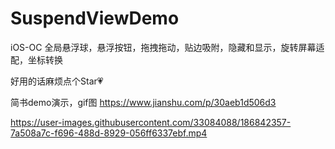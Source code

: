 # SuspendViewDemo

iOS-OC 全局悬浮球，悬浮按钮，拖拽拖动，贴边吸附，隐藏和显示，旋转屏幕适配，坐标转换

好用的话麻烦点个Star💗

简书demo演示，gif图
https://www.jianshu.com/p/30aeb1d506d3


https://user-images.githubusercontent.com/33084088/186842357-7a508a7c-f696-488d-8929-056ff6337ebf.mp4


